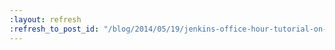 ```yaml
---
:layout: refresh
:refresh_to_post_id: "/blog/2014/05/19/jenkins-office-hour-tutorial-on-writing-an-acceptance-test"
---
```


